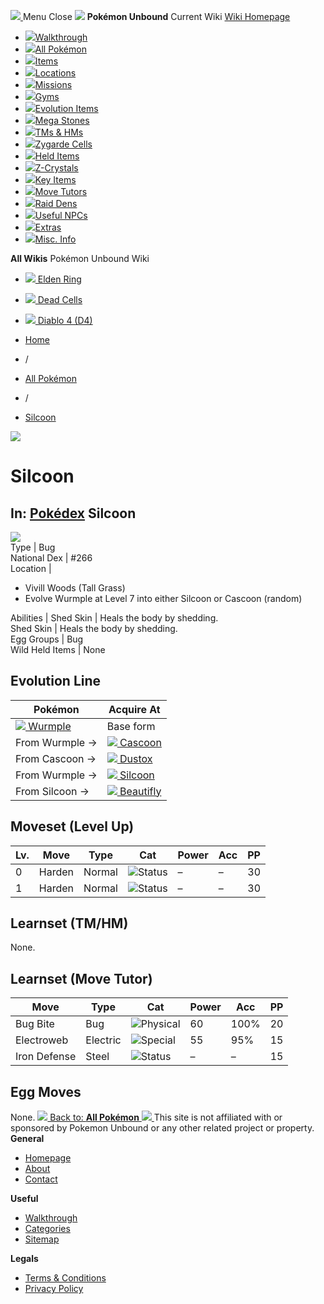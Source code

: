 [ ![](https://static.unboundwiki.com/wp-content/assets/images/2024/07/unbound-game-logo-x50.png) ](https://unboundwiki.com/pokemon/silcoon/<https:/unboundwiki.com/>)
Menu Close
![](https://static.unboundwiki.com/wp-content/assets/images/2024/07/pokemon-unbound-frozen-heights-game-icon.jpg)
**Pokémon Unbound**
Current Wiki
[ Wiki Homepage ](https://unboundwiki.com/pokemon/silcoon/<https:/unboundwiki.com/>)
  * [![](https://static.unboundwiki.com/wp-content/assets/images/2024/07/unbound-walkthrough-start-preview.jpg)Walkthrough](https://unboundwiki.com/pokemon/silcoon/<https:/unboundwiki.com/walkthrough/>)
  * [![](https://static.unboundwiki.com/wp-content/assets/images/2024/07/pokemon-unbound-lab-exterior-150x150.jpg)All Pokémon](https://unboundwiki.com/pokemon/silcoon/<https:/unboundwiki.com/pokemon/>)
  * [![](https://static.unboundwiki.com/wp-content/assets/images/2024/07/items-market-150x150.jpg)Items](https://unboundwiki.com/pokemon/silcoon/<https:/unboundwiki.com/items/>)
  * [![](https://static.unboundwiki.com/wp-content/assets/images/2024/08/world-map-pokemon-unbound.jpg)Locations](https://unboundwiki.com/pokemon/silcoon/<https:/unboundwiki.com/locations/>)
  * [![](https://static.unboundwiki.com/wp-content/assets/images/2024/07/missions-icon-150x150.jpg)Missions](https://unboundwiki.com/pokemon/silcoon/<https:/unboundwiki.com/missions/>)
  * [![](https://static.unboundwiki.com/wp-content/assets/images/2024/12/exterior-crater-town-gym-200x200.jpg)Gyms](https://unboundwiki.com/pokemon/silcoon/<https:/unboundwiki.com/gyms/>)
  * [![](https://static.unboundwiki.com/wp-content/assets/images/2024/08/evolutionary-items.jpg)Evolution Items](https://unboundwiki.com/pokemon/silcoon/<https:/unboundwiki.com/items/evolution-items/>)
  * [![](https://static.unboundwiki.com/wp-content/assets/images/2024/07/mega-stone-150x150.jpg)Mega Stones](https://unboundwiki.com/pokemon/silcoon/<https:/unboundwiki.com/mega-stones/>)
  * [![](https://static.unboundwiki.com/wp-content/assets/images/2024/07/tmloc-150x150.png)TMs & HMs](https://unboundwiki.com/pokemon/silcoon/<https:/unboundwiki.com/tms-hms/>)
  * [![](https://static.unboundwiki.com/wp-content/assets/images/2024/08/zygarde-house.jpg)Zygarde Cells](https://unboundwiki.com/pokemon/silcoon/<https:/unboundwiki.com/items/zygarde-cells/>)
  * [![](https://static.unboundwiki.com/wp-content/assets/images/2024/10/helditems-endgame-shop-200x200.jpg)Held Items](https://unboundwiki.com/pokemon/silcoon/<https:/unboundwiki.com/items/held-items/>)
  * [![](https://static.unboundwiki.com/wp-content/assets/images/2024/08/zcrystals-listing-preview.jpg)Z-Crystals](https://unboundwiki.com/pokemon/silcoon/<https:/unboundwiki.com/z-crystals/>)
  * [![](https://static.unboundwiki.com/wp-content/assets/images/2024/08/cube.jpg)Key Items](https://unboundwiki.com/pokemon/silcoon/<https:/unboundwiki.com/items/key-items/>)
  * [![](https://static.unboundwiki.com/wp-content/assets/images/2024/09/move-tutors-preview.jpg)Move Tutors](https://unboundwiki.com/pokemon/silcoon/<https:/unboundwiki.com/misc-info/move-tutors/>)
  * [![](https://static.unboundwiki.com/wp-content/assets/images/2024/10/raid-den-area-pokemon-unbound-lightv.jpg)Raid Dens](https://unboundwiki.com/pokemon/silcoon/<https:/unboundwiki.com/raid-dens/>)
  * [![](https://static.unboundwiki.com/wp-content/assets/images/2024/11/useful-npc-preview-200x200.jpg)Useful NPCs](https://unboundwiki.com/pokemon/silcoon/<https:/unboundwiki.com/misc-info/useful-npcs/>)
  * [![](https://static.unboundwiki.com/wp-content/assets/images/2024/10/kyurem-unbound-sidequest-200x200.jpg)Extras](https://unboundwiki.com/pokemon/silcoon/<https:/unboundwiki.com/extras/>)
  * [![](https://static.unboundwiki.com/wp-content/assets/images/2024/08/dehara-mart.png)Misc. Info](https://unboundwiki.com/pokemon/silcoon/<https:/unboundwiki.com/misc-info/>)


**All Wikis**
Pokémon Unbound Wiki
  * [ ![](https://unboundwiki.com/wp-content/themes/stratswiki/assets/img/wiki/elden-ring.png) Elden Ring ](https://unboundwiki.com/pokemon/silcoon/<#>)
  * [ ![](https://unboundwiki.com/wp-content/themes/stratswiki/assets/img/wiki/dead-cells.jpg) Dead Cells ](https://unboundwiki.com/pokemon/silcoon/<#>)
  * [ ![](https://unboundwiki.com/wp-content/themes/stratswiki/assets/img/wiki/diablo.png) Diablo 4 (D4) ](https://unboundwiki.com/pokemon/silcoon/<#>)


  * [ Home ](https://unboundwiki.com/pokemon/silcoon/<https:/unboundwiki.com/>)
  * /
  * [ All Pokémon ](https://unboundwiki.com/pokemon/silcoon/<https:/unboundwiki.com/pokemon/>)
  * /
  * [ Silcoon ](https://unboundwiki.com/pokemon/silcoon/<https:/unboundwiki.com/pokemon/silcoon/>)

![](https://static.unboundwiki.com/wp-content/assets/images/2024/12/silcoon-scaled-1.png)
# Silcoon
In: [Pokédex](https://unboundwiki.com/pokemon/silcoon/<https:/unboundwiki.com/category/pokedex/>)
Silcoon  
---  
![](https://static.unboundwiki.com/wp-content/assets/sprites/pokemon/silcoon.png)  
Type | Bug  
National Dex | #266  
Location | 
  * Vivill Woods (Tall Grass)
  * Evolve Wurmple at Level 7 into either Silcoon or Cascoon (random)

  
Abilities | Shed Skin | Heals the body by shedding.  
Shed Skin | Heals the body by shedding.  
Egg Groups | Bug  
Wild Held Items | None  
## Evolution Line
Pokémon | Acquire At  
---|---  
[![](https://static.unboundwiki.com/wp-content/assets/sprites/pokemon/wurmple.png) Wurmple](https://unboundwiki.com/pokemon/silcoon/<https:/unboundwiki.com/pokemon/wurmple/>) | Base form  
From Wurmple → | [![](https://static.unboundwiki.com/wp-content/assets/sprites/pokemon/cascoon.png) Cascoon](https://unboundwiki.com/pokemon/silcoon/<https:/unboundwiki.com/pokemon/cascoon/>) | Level 7 (random chance)  
From Cascoon → | [![](https://static.unboundwiki.com/wp-content/assets/sprites/pokemon/dustox.png) Dustox](https://unboundwiki.com/pokemon/silcoon/<https:/unboundwiki.com/pokemon/dustox/>) | Level 10  
From Wurmple → | [![](https://static.unboundwiki.com/wp-content/assets/sprites/pokemon/silcoon.png) Silcoon](https://unboundwiki.com/pokemon/silcoon/<https:/unboundwiki.com/pokemon/silcoon/>) | Level 7 (random chance)  
From Silcoon → | [![](https://static.unboundwiki.com/wp-content/assets/sprites/pokemon/beautifly.png) Beautifly](https://unboundwiki.com/pokemon/silcoon/<https:/unboundwiki.com/pokemon/beautifly/>) | Level 10  
## Moveset (Level Up)
Lv. | Move | Type | Cat | Power | Acc | PP  
---|---|---|---|---|---|---  
0 | Harden | Normal | ![Status](https://static.unboundwiki.com/wp-content/assets/icons/ui/status.png) | – | – | 30  
1 | Harden | Normal | ![Status](https://static.unboundwiki.com/wp-content/assets/icons/ui/status.png) | – | – | 30  
## Learnset (TM/HM)
None. 
## Learnset (Move Tutor)
Move | Type | Cat | Power | Acc | PP  
---|---|---|---|---|---  
Bug Bite | Bug | ![Physical](https://static.unboundwiki.com/wp-content/assets/icons/ui/physical.png) | 60 | 100% | 20  
Electroweb | Electric | ![Special](https://static.unboundwiki.com/wp-content/assets/icons/ui/special.png) | 55 | 95% | 15  
Iron Defense | Steel | ![Status](https://static.unboundwiki.com/wp-content/assets/icons/ui/status.png) | – | – | 15  
## Egg Moves
None. 
[ ![](https://static.unboundwiki.com/wp-content/assets/images/2024/07/pokemon-unbound-lab-exterior.jpg) Back to: **All Pokémon** ](https://unboundwiki.com/pokemon/silcoon/<https:/unboundwiki.com/pokemon/>)
[ ![](https://static.unboundwiki.com/wp-content/assets/images/2024/07/unbound-game-logo-x50.png) ](https://unboundwiki.com/pokemon/silcoon/<https:/unboundwiki.com/>)
This site is not affiliated with or sponsored by Pokemon Unbound or any other related project or property. 
**General**
  * [ Homepage ](https://unboundwiki.com/pokemon/silcoon/<https:/unboundwiki.com/>)
  * [ About ](https://unboundwiki.com/pokemon/silcoon/<https:/unboundwiki.com/about/>)
  * [ Contact ](https://unboundwiki.com/pokemon/silcoon/<https:/unboundwiki.com/contact/>)


**Useful**
  * [ Walkthrough ](https://unboundwiki.com/pokemon/silcoon/<https:/unboundwiki.com/walkthrough/>)
  * [ Categories ](https://unboundwiki.com/pokemon/silcoon/<https:/unboundwiki.com/categories/>)
  * [ Sitemap ](https://unboundwiki.com/pokemon/silcoon/<https:/unboundwiki.com/sitemap/>)


**Legals**
  * [ Terms & Conditions ](https://unboundwiki.com/pokemon/silcoon/<https:/unboundwiki.com/terms-conditions/>)
  * [ Privacy Policy ](https://unboundwiki.com/pokemon/silcoon/<https:/unboundwiki.com/privacy-policy/>)


